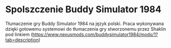 # Spolszczenie Buddy Simulator 1984
 Tłumaczenie gry Buddy Simulator 1984 na język polski.
 Praca wykonywana dzięki gotowemu systemowi do tłumaczenia gry stworzonemu przez Shaklin pod linkiem (https://www.nexusmods.com/buddysimulator1984/mods/1?tab=description)
